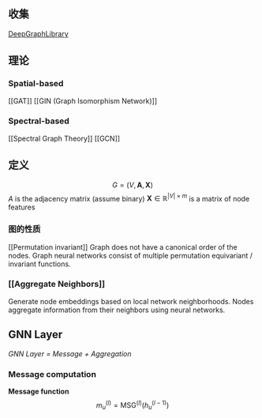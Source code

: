 ## 收集
[DeepGraphLibrary](https://www.dgl.ai/)

## 理论

### Spatial-based
[[GAT]]
[[GIN (Graph Isomorphism Network)]]

### Spectral-based
[[Spectral Graph Theory]]
[[GCN]]

## 定义
$$
G = (V, \mathbf{A}, \mathbf{X})
$$
$A$ is the adjacency matrix (assume binary)
$\mathbf{X} \in \mathbb{R}^{|V|\times m}$ is a matrix of node features

### 图的性质

[[Permutation invariant]]
Graph does not have a canonical order of the nodes.
Graph neural networks consist of multiple permutation equivariant / invariant functions.

### [[Aggregate Neighbors]]
Generate node embeddings based on local network neighborhoods.
Nodes aggregate information from their neighbors using neural networks.

## GNN Layer
*GNN Layer = Message + Aggregation*
### Message computation
**Message function** 
$$
m_u^{(l)} = \mathrm{MSG}^{(l)}(h_u^{(l - 1)})
$$
